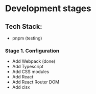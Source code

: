 # Development stages

## Tech Stack:
- pnpm (testing)


### Stage 1. Configuration
- Add Webpack (done)
- Add Typescript
- Add CSS modules
- Add React
- Add React Router DOM
- Add clsx


